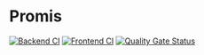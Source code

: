 # Promis
[![Backend CI](https://github.com/mohamed-ndoye811/promis/actions/workflows/backend.yml/badge.svg?branch=main)](https://github.com/mohamed-ndoye811/promis/actions/workflows/backend.yml)
[![Frontend CI](https://github.com/mohamed-ndoye811/promis/actions/workflows/frontend.yml/badge.svg?branch=main)](https://github.com/mohamed-ndoye811/promis/actions/workflows/frontend.yml)
[![Quality Gate Status](https://sonarcloud.io/api/project_badges/measure?project=promis-backend_promis&metric=alert_status)](https://sonarcloud.io/summary/new_code?id=promis-backend_promis)